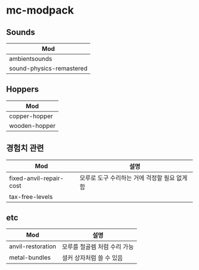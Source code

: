 # mc-modpack

## Sounds

| Mod                      |
| ------------------------ |
| ambientsounds            |
| sound-physics-remastered |

## Hoppers

| Mod           |
| ------------- |
| copper-hopper |
| wooden-hopper |

## 경험치 관련

| Mod                     | 설명                                          |
| ----------------------- | --------------------------------------------- |
| fixed-anvil-repair-cost | 모루로 도구 수리하는 거에 걱정할 필요 없게 함 |
| tax-free-levels         |                                               |

## etc

| Mod               | 설명                         |
| ----------------- | ---------------------------- |
| anvil-restoration | 모루를 철골렘 처럼 수리 가능 |
| metal-bundles     | 셜커 상자처럼 쓸 수 있음     |
